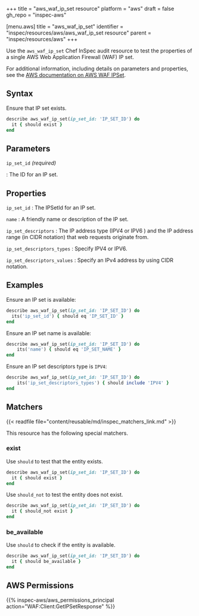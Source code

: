 +++
title = "aws_waf_ip_set resource"
platform = "aws"
draft = false
gh_repo = "inspec-aws"

[menu.aws]
title = "aws_waf_ip_set"
identifier = "inspec/resources/aws/aws_waf_ip_set resource"
parent = "inspec/resources/aws"
+++

Use the `aws_waf_ip_set` Chef InSpec audit resource to test the properties of a single AWS Web Application Firewall (WAF) IP set.

For additional information, including details on parameters and properties, see the [AWS documentation on AWS WAF IPSet](https://docs.aws.amazon.com/AWSCloudFormation/latest/UserGuide/aws-resource-waf-ipset.html).

## Syntax

Ensure that IP set exists.

```ruby
describe aws_waf_ip_set(ip_set_id: 'IP_SET_ID') do
  it { should exist }
end
```

## Parameters

`ip_set_id` _(required)_

: The ID for an IP set.

## Properties

`ip_set_id`
: The IPSetId for an IP set.

`name`
: A friendly name or description of the IP set.

`ip_set_descriptors`
: The IP address type (IPV4 or IPV6 ) and the IP address range (in CIDR notation) that web requests originate from.

`ip_set_descriptors_types`
: Specify IPV4 or IPV6.

`ip_set_descriptors_values`
: Specify an IPv4 address by using CIDR notation.

## Examples

Ensure an IP set is available:

```ruby
describe aws_waf_ip_set(ip_set_id: 'IP_SET_ID') do
  its('ip_set_id') { should eq 'IP_SET_ID' }
end
```

Ensure an IP set name is available:

```ruby
describe aws_waf_ip_set(ip_set_id: 'IP_SET_ID') do
    its('name') { should eq 'IP_SET_NAME' }
end
```

Ensure an IP set descriptors type is `IPV4`:

```ruby
describe aws_waf_ip_set(ip_set_id: 'IP_SET_ID') do
    its('ip_set_descriptors_types') { should include 'IPV4' }
end
```

## Matchers

{{< readfile file="content/reusable/md/inspec_matchers_link.md" >}}

This resource has the following special matchers.

### exist

Use `should` to test that the entity exists.

```ruby
describe aws_waf_ip_set(ip_set_id: 'IP_SET_ID') do
  it { should exist }
end
```

Use `should_not` to test the entity does not exist.

```ruby
describe aws_waf_ip_set(ip_set_id: 'IP_SET_ID') do
  it { should_not exist }
end
```

### be_available

Use `should` to check if the entity is available.

```ruby
describe aws_waf_ip_set(ip_set_id: 'IP_SET_ID') do
  it { should be_available }
end
```

## AWS Permissions

{{% inspec-aws/aws_permissions_principal action="WAF:Client:GetIPSetResponse" %}}
